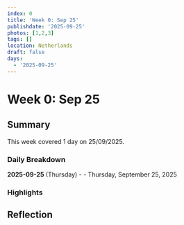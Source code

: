 ```yaml
---
index: 0
title: 'Week 0: Sep 25'
publishdate: '2025-09-25'
photos: [1,2,3]
tags: []
location: Netherlands
draft: false
days:
  - '2025-09-25'
---
```

# Week 0: Sep 25

## Summary

This week covered 1 day on 25/09/2025.

### Daily Breakdown

**2025-09-25** (Thursday) -  - Thursday, September 25, 2025

### Highlights

<!-- Add weekly highlights here -->

## Reflection

<!-- Add weekly reflection here -->
